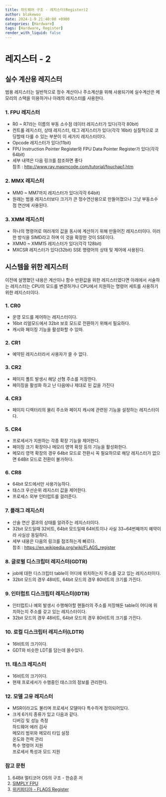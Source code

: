 ```yaml
---
title: 하드웨어 구조 - 레지스터(Register)2
author: blakewoo
date: 2024-1-9 21:40:00 +0900
categories: [Hardware]
tags: [Hardware, Register]
render_with_liquid: false
---
```


# 레지스터 - 2

## 실수 계산용 레지스터
범용 레지스터는 일반적으로 정수 계산이나 주소계산을 위해 사용되기에
실수계산은 메모리의 스택을 이용하거나 아래의 레지스터를 사용한다.

### 1. FPU 레지스터
- R0 ~ R7라는 이름의 부동 소수점 데이터 레지스터가 있다(각각 80bit)
- 컨트롤 레지스터, 상태 레지스터, 태그 레지스터가 있다(각각 16bit)
  실질적으로 코딩할때 다룰 수 있는 부분이 이 세가지 레지스터이다.
- Opcode 레지스터가 있다(11bit)
- FPU Instruction Pointer Register와 FPU Data Pointer Register가 있다(각각 64bit)
- 세부 내역은 다음 링크를 참조하면 좋다   
  참조 : http://www.ray.masmcode.com/tutorial/fpuchap1.htm

### 2. MMX 레지스터
- MM0 ~ MM7까지 레지스터가 있다(각각 64bit)
- 원래는 범용 레지스터보다 크기가 큰 정수연산용으로 만들어졌으나 그냥 부동소수점 연산에 사용된다.

### 3. XMM 레지스터
- 하나의 명령어로 여러개의 값을 동시에 계산하기 위해 만들어진 레지스터이다.
  이러한 방식을 SIMD라고 하며 이 것을 확장한 것이 SSE이다.
- XMM0 ~ XMM15 레지스터가 있다(각각 128bit)
- MXCSR 레지스터가 있다(32bit)
  SSE 명령어의 상태 및 제어에 사용된다.


## 시스템을 위한 레지스터
이전에 설명했던 내용은 계산이나 함수 반환값을 위한 레지스터였다면
아래에서 서술하는 레지스터는 CPU의 모드를 변경하거나 CPU에서 지원하는 명령어 세트를 
사용하기 위한 레지스터이다.

### 1. CR0
- 운영 모드를 제어하는 레지스터이다.
- 16bit 리얼모드에서 32bit 보호 모드로 전환하기 위해서 필요하다.
- 캐시와 페이징 기능을 활성화할 수 있따.

### 2. CR1
- 예약된 레지스터라서 사용자가 쓸 수 없다.

### 3. CR2
- 페이지 폴트 발생시 해당 선형 주소를 저장한다.
- 페이징을 활성화 하고 난 다음에나 제대로 된 값을 가진다

### 4. CR3
- 페이지 디렉터리의 물리 주소와 페이지 캐시에 관련된 기능을 설정하는 레지스터이다.

### 5. CR4
- 프로세서가 지원하는 각종 확장 기능을 제어한다.
- 페이징 크기 확장이나 메모리 영역 확장 등의 기능을 활성화한다.
- 메모리 영역 확장의 경우 64bit 모드로 전환시 꼭 필요하므로
  해당 레지스터가 없으면 64Bit 모드로 전환이 불가하다.

### 6. CR8
- 64bit 모드에서만 사용가능하다.
- 태스크 우선순위 레지스터 값을 제어한다.
- 프로세스 외부 인터럽트를 걸러준다.


### 7. 플래그 레지스터
- 산술 연산 결과의 상태를 알려주는 레지스터이다.
- 32bit 모드일때 32비트, 64bit 모드일때 64비트이나 사실 33~64번째까지 예약이라 사실상 동일하다.
- 세부 내용은 다음의 링크를 참조하는게 빠르다.   
  참조 : https://en.wikipedia.org/wiki/FLAGS_register

### 8. 글로벌 디스크립터 레지스터(GDTR)
- job에 대한 디스크립터 table이 어디에 위치하는지 주소를 갖고 있는 레지스터이다.
- 32bit 모드의 경우 48비트, 64bit 모드의 경우 80비트의 크기를 가진다.

### 9. 인터럽트 디스크립터 레지스터(IDTR)
- 인터럽트나 예외 발생시 수행해야할 핸들러의 주소를 저장해둔 table이 어디에 위치하는지 주소를 갖고 있는 레지스터이다.
- 32bit 모드의 경우 48비트, 64bit 모드의 경우 80비트의 크기를 가진다.

### 10. 로컬 디스크립터 레지스터(LDTR)
- 16비트의 크기이다.
- GDT와 비슷한 LDT를 담는데 쓸수있다.

### 11. 태스크 레지스터
- 16비트의 크기이다.
- 현재 프로세서가 수행중인 태스크의 정보를 관리한다.

### 12. 모델 고유 레지스터
- MSR이라고도 불리며 프로세서 모델마다 특수하게 정의되어있다.
- 크게 6가지 종류가 있고 다음과 같다.   
  디버깅 및 성능 측정   
  하드웨어 에러 검사   
  메모리 범위와 메모리 타입 설정   
  온도와 전력 관리   
  특수 명령어 지원   
  프로세서 특성과 모드 지원






### 참고 문헌
1. 64Bit 멀티코어 OS의 구조 - 한승훈 저
2. [SIMPLY FPU](http://www.ray.masmcode.com/tutorial/fpuchap1.htm)
3. [위키피디아 - FLAGS Register](https://en.wikipedia.org/wiki/FLAGS_register)
